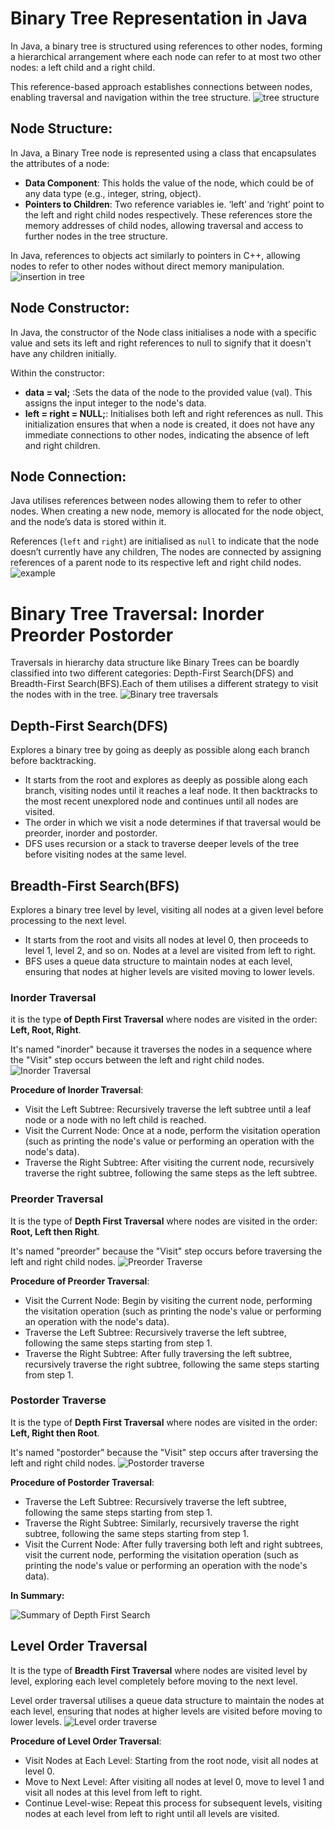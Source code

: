 # Binary Tree Representation in Java
In Java, a binary tree is structured using references to other nodes, forming a hierarchical arrangement where each node can refer to at most two other nodes: a left child and a right child.

This reference-based approach establishes connections between nodes, enabling traversal and navigation within the tree structure.
![tree structure](./Photos/NodeStructure.jpg)

## Node Structure:
In Java, a Binary Tree node is represented using a class that encapsulates the attributes of a node:

- **Data Component**: This holds the value of the node, which could be of any data type (e.g., integer, string, object).
- **Pointers to Children**: Two reference variables ie. ‘left’ and ‘right’ point to the left and right child nodes respectively. These references store the memory addresses of child nodes, allowing traversal and access to further nodes in the tree structure.

In Java, references to objects act similarly to pointers in C++, allowing nodes to refer to other nodes without direct memory manipulation.
![insertion in tree](./Photos/J.jpg)

## Node Constructor:
In Java, the constructor of the Node class initialises a node with a specific value and sets its left and right references to null to signify that it doesn't have any children initially.

Within the constructor:

- **data = val;** :Sets the data of the node to the provided value (val). This assigns the input integer to the node's data.
- **left = right = NULL;**: Initialises both left and right references as null. This initialization ensures that when a node is created, it does not have any immediate connections to other nodes, indicating the absence of left and right children.

## Node Connection:
Java utilises references between nodes allowing them to refer to other nodes. When creating a new node, memory is allocated for the node object, and the node’s data is stored within it.

References (`left` and `right`) are initialised as `null` to indicate that the node doesn’t currently have any children, The nodes are connected by assigning references of a parent node to its respective left and right child nodes.
![example](./Photos/WayToInsert.jpg)

# Binary Tree Traversal: Inorder Preorder Postorder
Traversals in hierarchy data structure like Binary Trees can be boardly classified into two different categories: Depth-First Search(DFS) and Breadth-First Search(BFS).Each of them utilises a different strategy to visit the nodes with in the tree.
![Binary tree traversals](./Photos/Traversals.jpg)

## Depth-First Search(DFS)
Explores a binary tree by going as deeply as possible along each branch before backtracking.
- It starts from the root and explores as deeply as possible along each branch, visiting nodes until it reaches a leaf node. It then backtracks to the most recent unexplored node and continues until all nodes are visited.
- The order in which we visit a node determines if that traversal would be preorder, inorder and postorder.
- DFS uses recursion or a stack to traverse deeper levels of the tree before visiting nodes at the same level. 

## Breadth-First Search(BFS)
Explores a binary tree level by level, visiting all nodes at a given level before processing to the next level.
- It starts from the root and visits all nodes at level 0, then proceeds to level 1, level 2, and so on. Nodes at a level are visited from left to right.
- BFS uses a queue data structure to maintain nodes at each level, ensuring that nodes at higher levels are visited moving to lower levels.

### Inorder Traversal
it is the type **of Depth First Traversal** where nodes are visited in the order: **Left, Root, Right**.

It's named "inorder" because it traverses the nodes in a sequence where the "Visit" step occurs between the left and right child nodes.
![Inorder Traversal](./Photos/InorderTraversal.jpg)

**Procedure of Inorder Traversal**:
- Visit the Left Subtree: Recursively traverse the left subtree until a leaf node or a node with no left child is reached.
- Visit the Current Node: Once at a node, perform the visitation operation (such as printing the node's value or performing an operation with the node's data).
- Traverse the Right Subtree: After visiting the current node, recursively traverse the right subtree, following the same steps as the left subtree.

### Preorder Traversal
It is the type of **Depth First Traversal** where nodes are visited in the order: **Root, Left then Right**.

It's named "preorder" because the "Visit" step occurs before traversing the left and right child nodes.
![Preorder Traverse](./Photos/PreorderTraverse.jpg)

**Procedure of Preorder Traversal**:

- Visit the Current Node: Begin by visiting the current node, performing the visitation operation (such as printing the node's value or performing an operation with the node's data).
- Traverse the Left Subtree: Recursively traverse the left subtree, following the same steps starting from step 1.
- Traverse the Right Subtree: After fully traversing the left subtree, recursively traverse the right subtree, following the same steps starting from step 1.

### Postorder Traverse
It is the type of **Depth First Traversal** where nodes are visited in the order: **Left, Right then Root**.

It's named "postorder" because the "Visit" step occurs after traversing the left and right child nodes.
![Postorder traverse](./Photos/PostorderTraverse.jpg)

**Procedure of Postorder Traversal**:

- Traverse the Left Subtree: Recursively traverse the left subtree, following the same steps starting from step 1.
- Traverse the Right Subtree: Similarly, recursively traverse the right subtree, following the same steps starting from step 1.
- Visit the Current Node: After fully traversing both left and right subtrees, visit the current node, performing the visitation operation (such as printing the node's value or performing an operation with the node's data).

**In Summary:**

![Summary of Depth First Search](./Photos/SummaryDepthFirstSearch.jpg)

## Level Order Traversal
It is the type of **Breadth First Traversal** where nodes are visited level by level, exploring each level completely before moving to the next level.

Level order traversal utilises a queue data structure to maintain the nodes at each level, ensuring that nodes at higher levels are visited before moving to lower levels.
![Level order traverse](./Photos/LevelorderTraverse.jpg)

**Procedure of Level Order Traversal**:

- Visit Nodes at Each Level: Starting from the root node, visit all nodes at level 0.
- Move to Next Level: After visiting all nodes at level 0, move to level 1 and visit all nodes at this level from left to right.
- Continue Level-wise: Repeat this process for subsequent levels, visiting nodes at each level from left to right until all levels are visited.